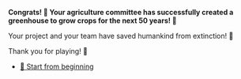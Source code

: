 **Congrats! 🎉 Your agriculture committee has successfully created a greenhouse to grow crops for the next 50 years! 🌿**

Your project and your team have saved humankind from extinction! 🎊

Thank you for playing! 👏

- [🔄 Start from beginning](../begin-journey.md)